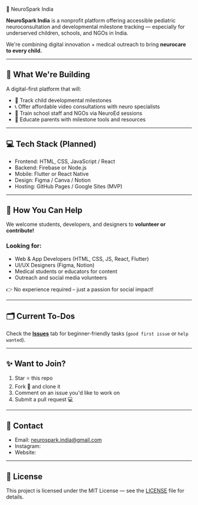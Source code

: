  🧠 NeuroSpark India

**NeuroSpark India** is a nonprofit platform offering accessible pediatric neuroconsultation and developmental milestone tracking — especially for underserved children, schools, and NGOs in India.

We're combining digital innovation + medical outreach to bring **neurocare to every child.**

---

## 🚀 What We're Building

A digital-first platform that will:
- 👶 Track child developmental milestones
- 📞 Offer affordable video consultations with neuro specialists
- 🏫 Train school staff and NGOs via NeuroEd sessions
- 💬 Educate parents with milestone tools and resources

---

## 💻 Tech Stack (Planned)
- Frontend: HTML, CSS, JavaScript / React
- Backend: Firebase or Node.js
- Mobile: Flutter or React Native
- Design: Figma / Canva / Notion
- Hosting: GitHub Pages / Google Sites (MVP)

---

## 🫶 How You Can Help

We welcome students, developers, and designers to **volunteer or contribute!**

### Looking for:
- Web & App Developers (HTML, CSS, JS, React, Flutter)
- UI/UX Designers (Figma, Notion)
- Medical students or educators for content
- Outreach and social media volunteers

👉 No experience required – just a passion for social impact!

---

## 🗂 Current To-Dos

Check the **[Issues](https://github.com/YOURUSERNAME/neurospark-india/issues)** tab for beginner-friendly tasks (`good first issue` or `help wanted`).

---

## ✨ Want to Join?

1. Star ⭐ this repo
2. Fork 🍴 and clone it
3. Comment on an issue you'd like to work on
4. Submit a pull request 💻

---

## 📩 Contact

- Email: 	neurospark.india@gmail.com
- Instagram: 
- Website:

---

## 🪪 License

This project is licensed under the MIT License — see the [LICENSE](./LICENSE) file for details.
